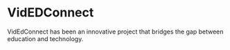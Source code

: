 # VidEDConnect
VidEdConnect has been an innovative project that bridges the gap between education and technology.
